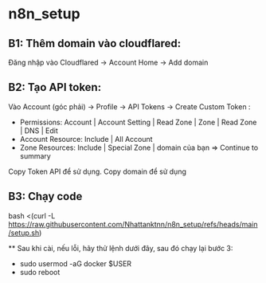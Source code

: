 # n8n_setup
## B1: Thêm domain vào cloudflared: 
Đăng nhập vào Cloudflared -> Account Home -> Add domain
## B2: Tạo API token:
Vào Account (góc phải) -> Profile -> API Tokens -> Create Custom Token :
- Permissions:
  Account | Account Setting | Read
  Zone | Zone | Read
  Zone | DNS | Edit
- Account Resource:
  Include | All Account
- Zone Resources:
  Include | Special Zone | domain của bạn
=> Continue to summary

Copy Token API để sử dụng.
Copy domain để sử dụng

## B3: Chạy code
bash <(curl -L https://raw.githubusercontent.com/Nhattanktnn/n8n_setup/refs/heads/main/setup.sh)

** Sau khi cài, nếu lỗi, hãy thử lệnh dưới đây, sau đó chạy lại bước 3:
* sudo usermod -aG docker $USER
* sudo reboot
